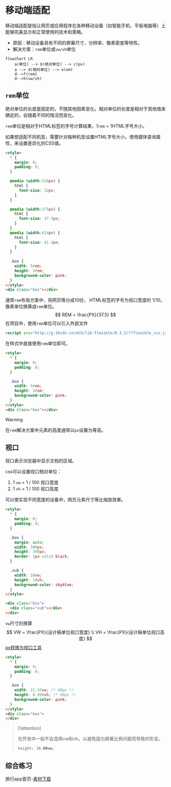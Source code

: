 # 移动端适配

移动端适配是指让网页或应用程序在各种移动设备（如智能手机、平板电脑等）上能够完美显示和正常使用的技术和策略。

* 原因：移动设备具有不同的屏幕尺寸、分辨率、像素密度等特性。
* 解决方案：`rem`单位或`vw/vh`单位

```mermaid
flowchart LR
    a(单位) --> b(绝对单位) --> c(px)
    a --> d(相对单位) --> e(em)
    d-->f(rem)
    d-->h(vw/vh)
```

## `rem`单位

绝对单位的长度是固定的，不随其他因素变化。相对单位的长度是相对于其他值来确定的，会随着不同的情况而变化。

`rem`单位是相对于HTML标签的字号计算结果，1`rem` = 1HTML字号大小。

如果想适配不同机型，需要针对每种机型设置HTML字号大小。使用媒体查询属性，来设置差异化的CSS值。

```html
<style>
  * {
    margin: 0;
    padding: 0;
  }

  @media (width:320px) {
    html {
      font-size: 32px;
    }
  }

  @media (width:375px) {
    html {
      font-size: 37.5px;
    }
  }
  @media (width:414px) {
    html {
      font-size: 41.4px;
    }
  }
  
  .box {
    width: 5rem;
    height: 3rem;
    background-color: pink;
  }
</style>
<div class="box"></div>
```

通常`rem`布局方案中，将网页等分成10份， HTML标签的字号为视口宽度的 1/10。像素单位换算成`rem`单位。
$$
REM = \frac{PX}{37.5}
$$
在项目中，使用`rem`单位可以引入外部文件

```html
<script src="http://g.tbcdn.cn/mtb/lib-flexible/0.3.2/??flexible_css.js,flexible.js"></script>
```

在样式中直接使用`rem`单位即可。

```html
<style>
  * {
    margin: 0;
    padding: 0;
  }

  .box {
    width: 5rem;
    height: 3rem;
    background-color: pink;
  }
</style>
<div class="box"></div>
```

> [!warning]
>
> 在`rem`解决方案中元素的高度通常以`px`设置为等高。

## 视口

视口表示浏览器中显示文档的区域。

css可以设置视口相对单位：

1. 1 `vw` = 1 / 100 视口宽度
2. 1 `vh` = 1 / 100 视口高度

可以使实现不同宽度的设备中，网页元素尺寸等比缩放效果。

```html
<style>
  * {
    margin: 0;
    padding: 0;
  }

  .box {
    margin: auto;
    width: 300px;
    height: 300px;
    border: 1px solid black;
  }

  .sub {
    width: 10vw;
    height: 10vh;
    background-color: skyblue;
  }
</style>

<div class="box">
  <div class="sub"></div>
</div>
```

`vw`尺寸的换算
$$
VW = \frac{PX}{设计稿单位视口宽度} \\
VH = \frac{PX}{设计稿单位视口高度}
$$
[px转换为视口工具](https://cssunitconverter.vercel.app/)

```html
<style>
  * {
    margin: 0;
    padding: 0;
  }

  .box {
    width: 21.33vw; /* 80px */
    height: 8.996vh; /* 60px */
    background-color: pink;
  }
</style>
<div class="box">
</div>
```

> [!attention]
>
> 在开发中一般不会混用vw和vh，以避免因为屏幕比例问题而导致的形变。
>
> ```css
> height: 16.00vw;
> ```

## 综合练习

旅行app首页-[素材下载](https://resource-443.webvpn.ncut.edu.cn/asset/#/share?shareId=db619ec09d63e7745d21255310ee9d25)

